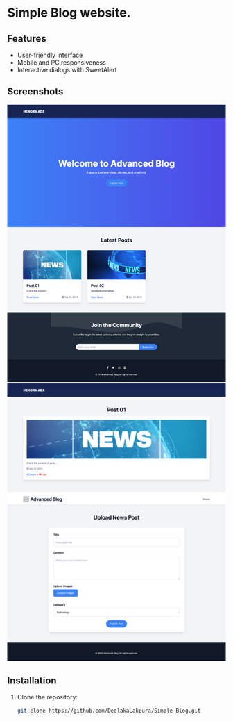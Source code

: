 #  Simple Blog website.

## Features

- User-friendly interface
- Mobile and PC responsiveness
- Interactive dialogs with SweetAlert

## Screenshots

![Screenshot 1](ss/01.png)
![Screenshot 2](ss/02.png)
![Screenshot 3](ss/03.png)

## Installation

1. Clone the repository:
   ```bash
   git clone https://github.com/DeelakaLakpura/Simple-Blog.git
